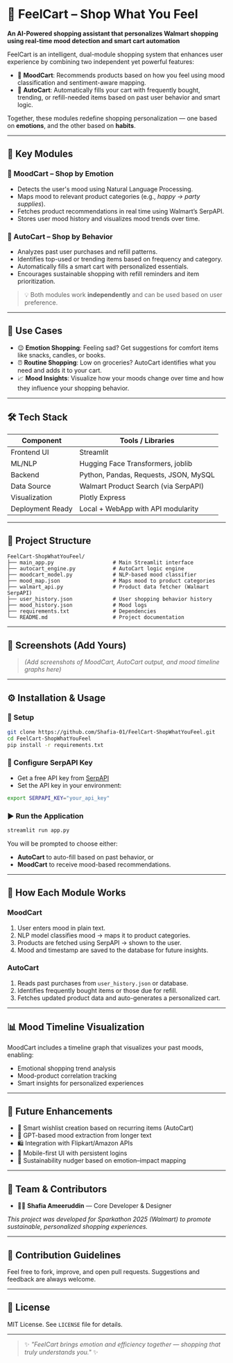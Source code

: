 
# 🛒 FeelCart – Shop What You Feel

**An AI-Powered shopping assistant that personalizes Walmart shopping using real-time mood detection and smart cart automation**

FeelCart is an intelligent, dual-module shopping system that enhances user experience by combining two independent yet powerful features:

- 🧠 **MoodCart**: Recommends products based on how you feel using mood classification and sentiment-aware mapping.
- 🤖 **AutoCart**: Automatically fills your cart with frequently bought, trending, or refill-needed items based on past user behavior and smart logic.

Together, these modules redefine shopping personalization — one based on **emotions**, and the other based on **habits**.

---

## 🌟 Key Modules

### 🧠 MoodCart – Shop by Emotion
- Detects the user's mood using Natural Language Processing.
- Maps mood to relevant product categories (e.g., *happy → party supplies*).
- Fetches product recommendations in real time using Walmart’s SerpAPI.
- Stores user mood history and visualizes mood trends over time.

### 🤖 AutoCart – Shop by Behavior
- Analyzes past user purchases and refill patterns.
- Identifies top-used or trending items based on frequency and category.
- Automatically fills a smart cart with personalized essentials.
- Encourages sustainable shopping with refill reminders and item prioritization.

> 💡 Both modules work **independently** and can be used based on user preference.

---

## 💼 Use Cases

- 😌 **Emotion Shopping**: Feeling sad? Get suggestions for comfort items like snacks, candles, or books.
- ⏰ **Routine Shopping**: Low on groceries? AutoCart identifies what you need and adds it to your cart.
- 📈 **Mood Insights**: Visualize how your moods change over time and how they influence your shopping behavior.

---

## 🛠️ Tech Stack

| Component         | Tools / Libraries                               |
|------------------ |-------------------------------------------------|
| Frontend UI       | Streamlit                                       |
| ML/NLP            | Hugging Face Transformers, joblib               |
| Backend           | Python, Pandas, Requests, JSON, MySQL           |
| Data Source       | Walmart Product Search (via SerpAPI)            |
| Visualization     | Plotly Express                                  |
| Deployment Ready  | Local + WebApp with API modularity              |

---

## 📁 Project Structure

```
FeelCart-ShopWhatYouFeel/
├── main_app.py                   # Main Streamlit interface
├── autocart_engine.py            # AutoCart logic engine
├── moodcart_model.py             # NLP-based mood classifier
├── mood_map.json                 # Maps mood to product categories
├── walmart_api.py                # Product data fetcher (Walmart SerpAPI)
├── user_history.json             # User shopping behavior history
├── mood_history.json             # Mood logs
├── requirements.txt              # Dependencies
└── README.md                     # Project documentation
```

---

## 📸 Screenshots (Add Yours)

> *(Add screenshots of MoodCart, AutoCart output, and mood timeline graphs here)*

---

## ⚙️ Installation & Usage

### 🔧 Setup

```bash
git clone https://github.com/Shafia-01/FeelCart-ShopWhatYouFeel.git
cd FeelCart-ShopWhatYouFeel
pip install -r requirements.txt
```

### 🔑 Configure SerpAPI Key

- Get a free API key from [SerpAPI](https://serpapi.com/)
- Set the API key in your environment:

```bash
export SERPAPI_KEY="your_api_key"
```

### ▶️ Run the Application

```bash
streamlit run app.py
```

You will be prompted to choose either:
- **AutoCart** to auto-fill based on past behavior, or
- **MoodCart** to receive mood-based recommendations.

---

## 🧠 How Each Module Works

### MoodCart
1. User enters mood in plain text.
2. NLP model classifies mood → maps it to product categories.
3. Products are fetched using SerpAPI → shown to the user.
4. Mood and timestamp are saved to the database for future insights.

### AutoCart
1. Reads past purchases from `user_history.json` or database.
2. Identifies frequently bought items or those due for refill.
3. Fetches updated product data and auto-generates a personalized cart.

---

## 📊 Mood Timeline Visualization

MoodCart includes a timeline graph that visualizes your past moods, enabling:
- Emotional shopping trend analysis
- Mood-product correlation tracking
- Smart insights for personalized experiences

---

## 📌 Future Enhancements

- 🧾 Smart wishlist creation based on recurring items (AutoCart)
- 💬 GPT-based mood extraction from longer text
- 🛍️ Integration with Flipkart/Amazon APIs
- 📲 Mobile-first UI with persistent logins
- 🌱 Sustainability nudger based on emotion–impact mapping

---

## 🙌 Team & Contributors

- 👩‍💻 **Shafia Ameeruddin** — Core Developer & Designer

_This project was developed for Sparkathon 2025 (Walmart) to promote sustainable, personalized shopping experiences._

---

## 🤝 Contribution Guidelines

Feel free to fork, improve, and open pull requests. Suggestions and feedback are always welcome.

---

## 📃 License

MIT License. See `LICENSE` file for details.

---

> ✨ *"FeelCart brings emotion and efficiency together — shopping that truly understands you."* ✨

